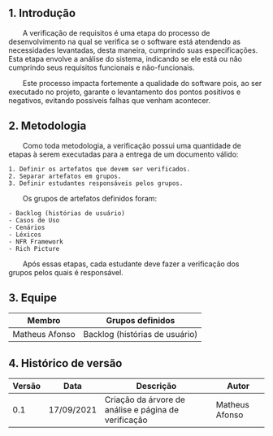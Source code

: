 ## 1. Introdução

&emsp;&emsp;A verificação de requisitos é uma etapa do processo de desenvolvimento na qual se verifica se o software está atendendo as necessidades levantadas, desta maneira, cumprindo suas especificações. Esta etapa envolve a análise do sistema, indicando se ele está ou não cumprindo seus requisitos funcionais e não-funcionais.

&emsp;&emsp;Este processo impacta fortemente a qualidade do software pois, ao ser executado no projeto, garante o levantamento dos pontos positivos e negativos, evitando possiveis falhas que venham acontecer.

## 2. Metodologia

&emsp;&emsp;Como toda metodologia, a verificação possui uma quantidade de etapas à serem executadas para a entrega de um documento válido:

    1. Definir os artefatos que devem ser verificados.
    2. Separar artefatos em grupos.
    3. Definir estudantes responsáveis pelos grupos.

&emsp;&emsp;Os grupos de artefatos definidos foram:

    - Backlog (histórias de usuário)
    - Casos de Uso
    - Cenários
    - Léxicos
    - NFR Framework
    - Rich Picture

&emsp;&emsp;Após essas etapas, cada estudante deve fazer a verificação dos grupos pelos quais é responsável.

## 3. Equipe

<center>

| Membro             | Grupos definidos            |
| :------------------: | :-----------------: |
| Matheus Afonso | Backlog (histórias de usuário) |

</center>

## 4. Histórico de versão

| Versão | Data       | Descrição                                           | Autor        |
| ------ | ---------- | --------------------------------------------------- | ------------ |
| 0.1    | 17/09/2021 | Criação da árvore de análise e página de verificação | Matheus Afonso |